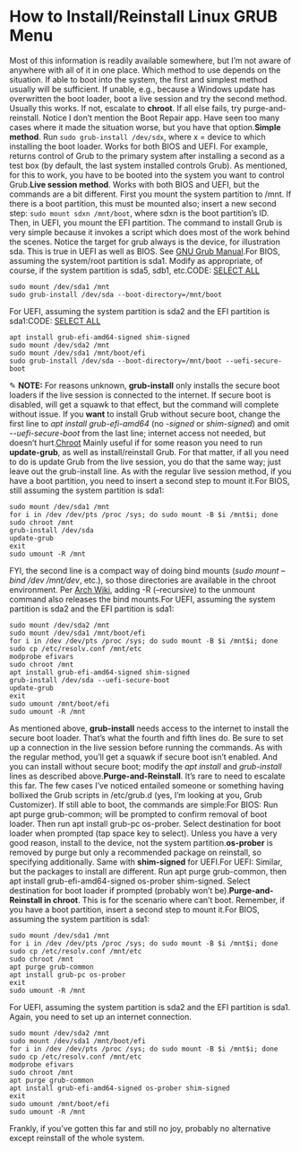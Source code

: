 # How to Install/Reinstall Linux GRUB Menu

Most of this information is readily available somewhere, but I’m not aware of anywhere with all of it in one place. Which method to use depends on the situation. If able to boot into the system, the first and simplest method usually will be sufficient. If unable, e.g., because a Windows update has overwritten the boot loader, boot a live session and try the second method. Usually this works. If not, escalate to **chroot**. If all else fails, try purge-and-reinstall. Notice I don’t mention the Boot Repair app. Have seen too many cases where it made the situation worse, but you have that option.**Simple method**. Run `sudo grub-install /dev/sdx`, where x = device to which installing the boot loader. Works for both BIOS and UEFI. For example, returns control of Grub to the primary system after installing a second as a test box (by default, the last system installed controls Grub). As mentioned, for this to work, you have to be booted into the system you want to control Grub.**Live session method**. Works with both BIOS and UEFI, but the commands are a bit different. First you mount the system partition to /mnt. If there is a boot partition, this must be mounted also; insert a new second step: `sudo mount sdxn /mnt/boot`, where sdxn is the boot partition’s ID. Then, in UEFI, you mount the EFI partition. The command to install Grub is very simple because it invokes a script which does most of the work behind the scenes. Notice the target for grub always is the device, for illustration sda. This is true in UEFI as well as BIOS. See [GNU Grub Manual](https://www.gnu.org/software/grub/manual/grub/html\_node/Installing-GRUB-using-grub\_002dinstall.html).For BIOS, assuming the system/root partition is sda1. Modify as appropriate, of course, if the system partition is sda5, sdb1, etc.CODE: [SELECT ALL](https://forums.linuxmint.com/viewtopic.php?t=320504)

```
sudo mount /dev/sda1 /mnt
sudo grub-install /dev/sda --boot-directory=/mnt/boot
```

For UEFI, assuming the system partition is sda2 and the EFI partition is sda1:CODE: [SELECT ALL](https://forums.linuxmint.com/viewtopic.php?t=320504)

```
apt install grub-efi-amd64-signed shim-signed
sudo mount /dev/sda2 /mnt
sudo mount /dev/sda1 /mnt/boot/efi
sudo grub-install /dev/sda --boot-directory=/mnt/boot --uefi-secure-boot
```

✎ **NOTE:** For reasons unknown, **grub-install** only installs the secure boot loaders if the live session is connected to the internet. If secure boot is disabled, will get a squawk to that effect, but the command will complete without issue. If you **want** to install Grub without secure boot, change the first line to _apt install grub-efi-amd64_ (no _-signed_ or _shim-signed_) and omit _--uefi-secure-boot_ from the last line; internet access not needed, but doesn’t hurt.[Chroot](https://en.wikipedia.org/wiki/Chroot) Mainly useful if for some reason you need to run **update-grub**, as well as install/reinstall Grub. For that matter, if all you need to do is update Grub from the live session, you do that the same way; just leave out the grub-install line. As with the regular live session method, if you have a boot partition, you need to insert a second step to mount it.For BIOS, still assuming the system partition is sda1:

```
sudo mount /dev/sda1 /mnt
for i in /dev /dev/pts /proc /sys; do sudo mount -B $i /mnt$i; done
sudo chroot /mnt
grub-install /dev/sda
update-grub
exit
sudo umount -R /mnt
```

FYI, the second line is a compact way of doing bind mounts (_sudo mount –bind /dev /mnt/dev_, etc.), so those directories are available in the chroot environment. Per [Arch Wiki](https://wiki.archlinux.org/index.php/Chroot), adding -R (–recursive) to the unmount command also releases the bind mounts.For UEFI, assuming the system partition is sda2 and the EFI partition is sda1:

```
sudo mount /dev/sda2 /mnt
sudo mount /dev/sda1 /mnt/boot/efi
for i in /dev /dev/pts /proc /sys; do sudo mount -B $i /mnt$i; done
sudo cp /etc/resolv.conf /mnt/etc
modprobe efivars
sudo chroot /mnt
apt install grub-efi-amd64-signed shim-signed
grub-install /dev/sda --uefi-secure-boot
update-grub
exit
sudo umount /mnt/boot/efi
sudo umount -R /mnt
```

As mentioned above, **grub-install** needs access to the internet to install the secure boot loader. That’s what the fourth and fifth lines do. Be sure to set up a connection in the live session before running the commands. As with the regular method, you’ll get a squawk if secure boot isn’t enabled. And you can install without secure boot; modify the _apt install_ and _grub-install_ lines as described above.**Purge-and-Reinstall**. It’s rare to need to escalate this far. The few cases I’ve noticed entailed someone or something having bollixed the Grub scripts in /etc/grub.d (yes, I’m looking at you, Grub Customizer). If still able to boot, the commands are simple:For BIOS: Run apt purge grub-common; will be prompted to confirm removal of boot loader. Then run apt install grub-pc os-prober. Select destination for boot loader when prompted (tap space key to select). Unless you have a very good reason, install to the device, not the system partition.**os-prober** is removed by purge but only a recommended package on reinstall, so specifying additionally. Same with **shim-signed** for UEFI.For UEFI: Similar, but the packages to install are different. Run apt purge grub-common, then apt install grub-efi-amd64-signed os-prober shim-signed. Select destination for boot loader if prompted (probably won’t be).**Purge-and-Reinstall in chroot**. This is for the scenario where can’t boot. Remember, if you have a boot partition, insert a second step to mount it.For BIOS, assuming the system partition is sda1:

```
sudo mount /dev/sda1 /mnt
for i in /dev /dev/pts /proc /sys; do sudo mount -B $i /mnt$i; done
sudo cp /etc/resolv.conf /mnt/etc
sudo chroot /mnt
apt purge grub-common
apt install grub-pc os-prober
exit
sudo umount -R /mnt
```

For UEFI, assuming the system partition is sda2 and the EFI partition is sda1. Again, you need to set up an internet connection.

```
sudo mount /dev/sda2 /mnt
sudo mount /dev/sda1 /mnt/boot/efi
for i in /dev /dev/pts /proc /sys; do sudo mount -B $i /mnt$i; done
sudo cp /etc/resolv.conf /mnt/etc
modprobe efivars
sudo chroot /mnt
apt purge grub-common
apt install grub-efi-amd64-signed os-prober shim-signed
exit
sudo umount /mnt/boot/efi
sudo umount -R /mnt
```

Frankly, if you’ve gotten this far and still no joy, probably no alternative except reinstall of the whole system.
